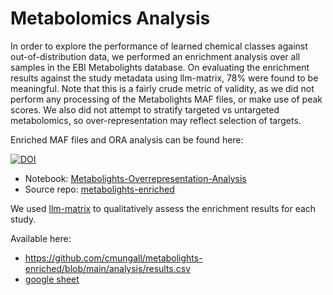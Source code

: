 # Metabolomics Analysis

In order to explore the performance of learned chemical classes
against out-of-distribution data, we performed an enrichment analysis
over all samples in the EBI Metabolights database. On evaluating the
enrichment results against the study metadata using llm-matrix, 78%
were found to be meaningful. Note that this is a fairly crude metric
of validity, as we did not perform any processing of the Metabolights
MAF files, or make use of peak scores. We also did not attempt to
stratify targeted vs untargeted metabolomics, so over-representation
may reflect selection of targets.

Enriched MAF files and ORA analysis can be found here:

[![DOI](https://zenodo.org/badge/13996/cmungall/metabolights-enriched.svg)](https://doi.org/10.5281/zenodo.15233055)

* Notebook: [Metabolights-Overrepresentation-Analysis](../notebooks/Metabolights-Overrepresentation-Analysis.ipynb)
* Source repo: [metabolights-enriched](https://github.com/cmungall/metabolights-enriched)

We used [llm-matrix](https://github.com/monarch-initiative/llm-matrix) to qualitatively assess the enrichment results for each study.

Available here:

 * https://github.com/cmungall/metabolights-enriched/blob/main/analysis/results.csv
 * [google sheet](https://docs.google.com/spreadsheets/d/1Lns4XQpoBveC2bfmfROKDUjojq90hoRziXxMleZRpEY/edit?gid=1819805036#gid=1819805036)




